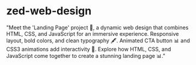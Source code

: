 # zed-web-design
"Meet the 'Landing Page' project 🎉, a dynamic web design that combines HTML, CSS, and JavaScript for an immersive experience. Responsive layout, bold colors, and clean typography 🖋️. Animated CTA button 📊 and CSS3 animations add interactivity 🎨. Explore how HTML, CSS, and JavaScript come together to create a stunning landing page 📊."

